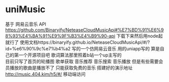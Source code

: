 # uniMusic
基于  网易云音乐 API https://github.com/Binaryify/NeteaseCloudMusicApi#%E7%BD%91%E6%98%93%E4%BA%91%E9%9F%B3%E4%B9%90-api      下载下来然后用node起就行了  使用文档https://binaryify.github.io/NeteaseCloudMusicApi/#/?id=%e6%90%9c%e7%b4%a2
写的一个仿网易云音乐  用的uniapp写的 算是自己的第一个开源项目吧  歌词算法那里照着b站一个up主写的  
目前只写了首页的轮播图 歌单获取 音乐推荐 音乐搜索 音乐播放  但是有些需要会员播放的歌曲是播放不了 只能获取免费的音乐
搭建好的演示地址 http://music.404.kim/h5/#/  移动端访问
